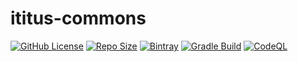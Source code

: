 # ititus-commons

[![GitHub License](https://img.shields.io/github/license/iTitus/commons)](https://github.com/iTitus/commons/blob/master/LICENSE)
[![Repo Size](https://img.shields.io/github/repo-size/iTitus/commons.svg)](https://github.com/iTitus/commons)
[![Bintray](https://img.shields.io/bintray/v/ititus/ititus-commons/commons)](https://bintray.com/ititus/ititus-commons/commons/_latestVersion)
[![Gradle Build](https://github.com/iTitus/commons/workflows/Gradle%20Build/badge.svg)](https://github.com/iTitus/commons/actions?query=workflow%3Abuild)
[![CodeQL](https://github.com/iTitus/commons/workflows/CodeQL/badge.svg)](https://github.com/iTitus/commons/actions?query=workflow%3ACodeQL)
